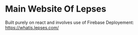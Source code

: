 # Main Website Of Lepses 
Built purely on react and involves use of Firebase
Deployement: 
https://whatis.lepses.com/

